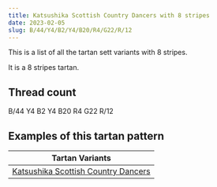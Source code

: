 ```yaml
---
title: Katsushika Scottish Country Dancers with 8 stripes
date: 2023-02-05
slug: B/44/Y4/B2/Y4/B20/R4/G22/R/12
---
```

This is a list of all the tartan sett variants with 8 stripes.

It is a 8 stripes tartan.


## Thread count
B/44 Y4 B2 Y4 B20 R4 G22 R/12

## Examples of this tartan pattern

| Tartan Variants |
|---------------|
| [Katsushika Scottish Country Dancers](/variants/b/44/y4/b2/y4/b20/r4/g22/r/12-b304080-g008000-rc00000-yf0c000)||
